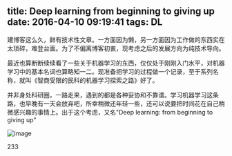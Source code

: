 title: Deep learning from beginning to giving up
date: 2016-04-10 09:19:41
tags: DL
---

建博客这么久，鲜有技术性文章。一方面因为懒，另一方面因为工作做的东西实在太琐碎，难登台面。为了不偏离博客初衷，现考虑之后的发展方向为纯技术导向。

最近也算断断续续看了一些关于机器学习的东西，仅仅处于刚刚入门水平，对机器学习中的基本名词也算略知一二。现准备把学习的过程做一个记录，至于系列名称，就叫《智商受限的民科的机器学习探索之路》好了。

并非身处科研圈，一路走来，遇到的都是各种妥协和不靠谱。学习机器学习这条路，也早晚有一天会放弃吧，所幸稍微还年轻一些，还可以说要把时间花在自己稍微感兴趣的事情上。出于这个考虑，又名"Deep learning: from beginning to giving up"

![image](/img/deeplearning.png)

233